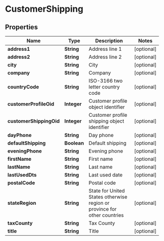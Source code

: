 

# CustomerShipping


## Properties

| Name | Type | Description | Notes |
|------------ | ------------- | ------------- | -------------|
|**address1** | **String** | Address line 1 |  [optional] |
|**address2** | **String** | Address line 2 |  [optional] |
|**city** | **String** | City |  [optional] |
|**company** | **String** | Company |  [optional] |
|**countryCode** | **String** | ISO-3166 two letter country code |  [optional] |
|**customerProfileOid** | **Integer** | Customer profile object identifier |  [optional] |
|**customerShippingOid** | **Integer** | Customer profile shipping object identifier |  [optional] |
|**dayPhone** | **String** | Day phone |  [optional] |
|**defaultShipping** | **Boolean** | Default shipping |  [optional] |
|**eveningPhone** | **String** | Evening phone |  [optional] |
|**firstName** | **String** | First name |  [optional] |
|**lastName** | **String** | Last name |  [optional] |
|**lastUsedDts** | **String** | Last used date |  [optional] |
|**postalCode** | **String** | Postal code |  [optional] |
|**stateRegion** | **String** | State for United States otherwise region or province for other countries |  [optional] |
|**taxCounty** | **String** | Tax County |  [optional] |
|**title** | **String** | Title |  [optional] |



